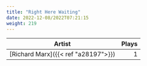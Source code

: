 ```yaml
---
title: "Right Here Waiting"
date: 2022-12-08/2022T07:21:15
weight: 219
---
```




 Artist | Plays 
----- | -----:
[Richard Marx]({{< ref "a28197">}}) | 1
